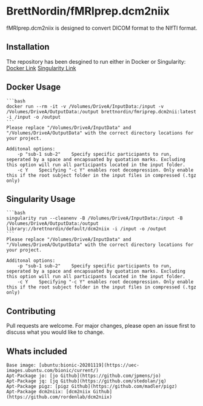 # BrettNordin/fMRIprep.dcm2niix
fMRIprep.dcm2niix is designed to convert DICOM format to the NIfTI format.

## Installation
The repository has been desgined to run either in Docker or Singularity:
    [Docker Link](https://hub.docker.com/repository/docker/brettnordin/fmriprep.dcm2nii)
    [Singularity Link](https://cloud.sylabs.io/library/brettnordin/default/dcm2niix)

## Docker Usage
    ```bash
    docker run --rm -it -v /Volumes/DriveA/InputData:/input -v /Volumes/DriveA/OutputData:/output brettnordin/fmriprep.dcm2nii:latest -i /input -o /output
    ```
    Please replace "/Volumes/DriveA/InputData" and "/Volumes/DriveA/OutputData" with the correct directory locations for your project.

    Additonal options:
        -p "sub-1 sub-2"    Specify specific participants to run, seperated by a space and encapsuated by quotation marks. Excluding this option will run all participants located in the input folder.
        -c Y    Specifying "-c Y" enables root decompression. Only enable this if the root subject folder in the input files in compressed (.tgz only)

## Singularity Usage
    ```bash
    singularity run --cleanenv -B /Volumes/DriveA/InputData:/input -B /Volumes/DriveA/OutputData:/output library://brettnordin/default/dcm2niix -i /input -o /output 
    ```
    Please replace "/Volumes/DriveA/InputData" and "/Volumes/DriveA/OutputData" with the correct directory locations for your project.

    Additonal options:
        -p "sub-1 sub-2"    Specify specific participants to run, seperated by a space and encapsuated by quotation marks. Excluding this option will run all participants located in the input folder.
        -c Y    Specifying "-c Y" enables root decompression. Only enable this if the root subject folder in the input files in compressed (.tgz only)

## Contributing
Pull requests are welcome. For major changes, please open an issue first to discuss what you would like to change.

## Whats included
    Base image: [ubuntu:bionic-20201119](https://uec-images.ubuntu.com/bionic/current/)
    Apt-Package jo: [jo Github](https://github.com/jpmens/jo)
    Apt-Package jq: [jq Github](https://github.com/stedolan/jq)
    Apt-Package pigz: [pigz Github](https://github.com/madler/pigz)
    Apt-Package dcm2niix: [dcm2niix Github](https://github.com/rordenlab/dcm2niix)

